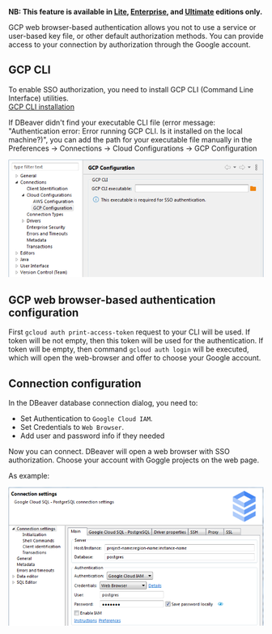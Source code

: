 **NB: This feature is available in [Lite](Lite-Edition), [Enterprise](Enterprise-Edition), and [Ultimate](Ultimate-Edition) editions only.**

GCP web browser-based authentication allows you not to use a service or user-based key file, or other default authorization methods. You can provide access to your connection by authorization through the Google account.

## GCP CLI

To enable SSO authorization, you need to install GCP CLI (Command Line Interface) utilities.  
[GCP CLI installation](https://cloud.google.com/sdk/docs/install)

If DBeaver didn't find your executable CLI file (error message: "Authentication error: Error running GCP CLI. Is it installed on the local machine?)", you can add the path for your executable file manually in the Preferences -> Connections -> Cloud Configurations -> GCP Configuration

![](images/ug/GCP_Preference_Page.png)

## GCP web browser-based authentication configuration

First `gcloud auth print-access-token` request to your CLI will be used. If token will be not empty, then this token will be used for the authentication. If token will be empty, then command `gcloud auth login` will be executed, which will open the web-browser and offer to choose your Google account.

## Connection configuration

In the DBeaver database connection dialog, you need to:
- Set Authentication to `Google Cloud IAM`.
- Set Credentials to `Web Browser`.
- Add user and password info if they needed

Now you can connect. DBeaver will open a web browser with SSO authorization. Choose your account with Goggle projects on the web page.

As example:

![](images/ug/GCP_connection_page_example.png)